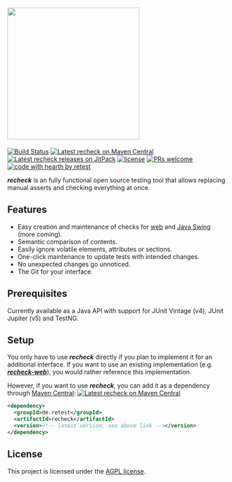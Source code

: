 # <a href="https://retest.dev"><img src="https://assets.retest.org/retest/ci/logos/recheck-screen.svg" width="300"/></a>

[![Build Status](https://travis-ci.com/retest/recheck.svg?branch=master)](https://travis-ci.com/retest/recheck)
[![Latest recheck on Maven Central](https://maven-badges.herokuapp.com/maven-central/de.retest/recheck/badge.svg?style=flat)](https://mvnrepository.com/artifact/de.retest/recheck)
[![Latest recheck releases on JitPack](https://jitpack.io/v/de.retest/recheck.svg)]( https://jitpack.io/#de.retest/recheck)
[![license](https://img.shields.io/badge/license-AGPL-brightgreen.svg)](https://github.com/retest/recheck/blob/master/LICENSE)
[![PRs welcome](https://img.shields.io/badge/PRs-welcome-ff69b4.svg)](https://github.com/retest/recheck/issues?q=is%3Aissue+is%3Aopen+label%3A%22help+wanted%22)
[![code with hearth by retest](https://img.shields.io/badge/%3C%2F%3E%20with%20%E2%99%A5%20by-retest-C1D82F.svg)](https://retest.de/)

***recheck*** is an fully functional open source testing tool that allows replacing manual asserts and checking everything at once.

## Features

* Easy creation and maintenance of checks for [web](https://github.com/retest/recheck-web/) and [Java Swing](http://retest.org/) (more coming).
* Semantic comparison of contents.
* Easily ignore volatile elements, attributes or sections.
* One-click maintenance to update tests with intended changes.
* No unexpected changes go unnoticed.
* The Git for your interface.

## Prerequisites

Currently available as a Java API with support for JUnit Vintage (v4), JUnit Jupiter (v5) and TestNG.

## Setup

You only have to use ***recheck*** directly if you plan to implement it for an additional interface. If you want to use an existing implementation (e.g. [***recheck-web***](https://github.com/retest/recheck-web/)), you would rather reference this implementation.

However, if you want to use ***recheck***, you can add it as a dependency through [Maven Central](https://search.maven.org/search?q=g:de.retest%20a:recheck): [![Latest recheck on Maven Central](https://maven-badges.herokuapp.com/maven-central/de.retest/recheck/badge.svg?style=flat)](https://mvnrepository.com/artifact/de.retest/recheck)

```xml
<dependency>
  <groupId>de.retest</groupId>
  <artifactId>recheck</artifactId>
  <version><!-- latest version, see above link --></version>
</dependency>
```

## License

This project is licensed under the [AGPL license](LICENSE).

